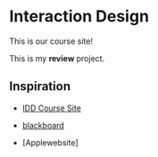 # Interaction Design
This is our course site!

This is my **review** project.

## Inspiration
- [IDD Course Site](https://)

- [blackboard](https://bb-gbc.blackboard.com/webapps/portal/execute/tabs/tabAction?tab_tab_group_id=_1_1)
- [Applewebsite] 
 
